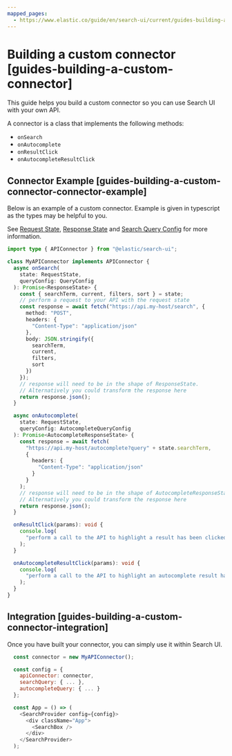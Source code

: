 ```yaml
---
mapped_pages:
  - https://www.elastic.co/guide/en/search-ui/current/guides-building-a-custom-connector.html
---
```


# Building a custom connector [guides-building-a-custom-connector]

This guide helps you build a custom connector so you can use Search UI with your own API.

A connector is a class that implements the following methods:

- `onSearch`
- `onAutocomplete`
- `onResultClick`
- `onAutocompleteResultClick`

## Connector Example [guides-building-a-custom-connector-connector-example]

Below is an example of a custom connector. Example is given in typescript as the types may be helpful to you.

See [Request State](/reference/api-core-state.md#api-core-state-request-state), [Response State](/reference/api-core-state.md#api-core-state-response-state) and [Search Query Config](/reference/api-core-configuration.md#api-core-configuration-search-query-queryconfig) for more information.

```typescript
import type { APIConnector } from "@elastic/search-ui";

class MyAPIConnector implements APIConnector {
  async onSearch(
    state: RequestState,
    queryConfig: QueryConfig
  ): Promise<ResponseState> {
    const { searchTerm, current, filters, sort } = state;
    // perform a request to your API with the request state
    const response = await fetch("https://api.my-host/search", {
      method: "POST",
      headers: {
        "Content-Type": "application/json"
      },
      body: JSON.stringify({
        searchTerm,
        current,
        filters,
        sort
      })
    });
    // response will need to be in the shape of ResponseState.
    // Alternatively you could transform the response here
    return response.json();
  }

  async onAutocomplete(
    state: RequestState,
    queryConfig: AutocompleteQueryConfig
  ): Promise<AutocompleteResponseState> {
    const response = await fetch(
      "https://api.my-host/autocomplete?query" + state.searchTerm,
      {
        headers: {
          "Content-Type": "application/json"
        }
      }
    );
    // response will need to be in the shape of AutocompleteResponseState.
    // Alternatively you could transform the response here
    return response.json();
  }

  onResultClick(params): void {
    console.log(
      "perform a call to the API to highlight a result has been clicked"
    );
  }

  onAutocompleteResultClick(params): void {
    console.log(
      "perform a call to the API to highlight an autocomplete result has been clicked"
    );
  }
}
```

## Integration [guides-building-a-custom-connector-integration]

Once you have built your connector, you can simply use it within Search UI.

```js
  const connector = new MyAPIConnector();

  const config = {
    apiConnector: connector,
    searchQuery: { ... },
    autocompleteQuery: { ... }
  };

  const App = () => (
    <SearchProvider config={config}>
      <div className="App">
        <SearchBox />
      </div>
    </SearchProvider>
  );
```
